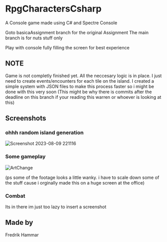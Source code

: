 # RpgCharactersCsharp
A Console game made using C# and Spectre Console

Goto basicaAssignment branch for the original Assignment
The main branch is for nuts stuff only

Play with console fully filling the screen for best experience

## NOTE

Game is not completly finished yet. All the neccesary logic is in place. 
I just need to create events/encounters for each tile on the island.
I created a simple system with JSON files to make this process faster so i might be done with this very soon
(This might be why there is commits after the deadline on this branch if your reading this warren or whoever is looking at this)

## Screenshots

### ohhh random island generation
![Screenshot 2023-08-09 221116](https://github.com/Muguai/RpgCharactersCsharp/assets/37656342/9babea40-749d-4e6c-8d47-cfb89b0871bc)

### Some gameplay
![ArtChange](https://github.com/Muguai/RpgCharactersCsharp/assets/37656342/b530a9e0-6e80-4115-bd55-ca03c4c6e3a0)

(ps some of the footage looks a little wanky. i have to scale down some of the stuff cause i orginally made this on a huge screen at the office)

### Combat

Its in there im just too lazy to insert a screenshot

## Made by

Fredrik Hammar
